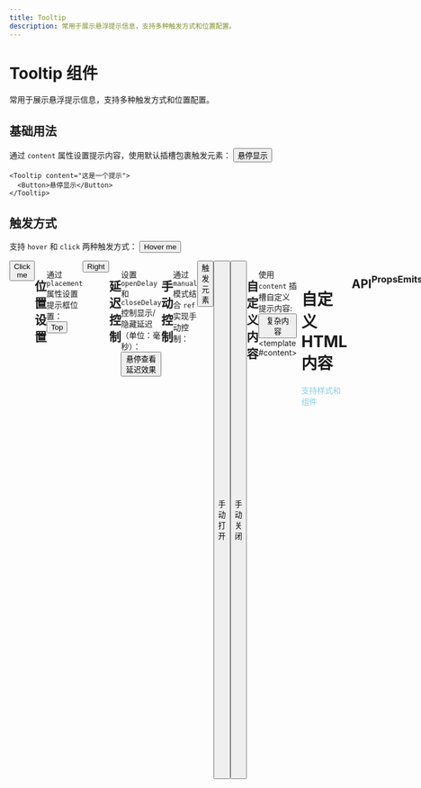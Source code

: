 ```yaml
---
title: Tooltip
description: 常用于展示悬浮提示信息，支持多种触发方式和位置配置。
---
```


<script setup>
import Tooltip from '../../src/components/Tooltip/Tooltip.vue'
import Button from '../../src/components/Button/Button.vue'
import { ref } from 'vue'
const tooltipRef = ref()
</script>

# Tooltip 组件

常用于展示悬浮提示信息，支持多种触发方式和位置配置。

## 基础用法

通过 `content` 属性设置提示内容，使用默认插槽包裹触发元素：
<Tooltip content="这是一个提示">
<Button>悬停显示</Button>
</Tooltip>

```vue
<Tooltip content="这是一个提示">
  <Button>悬停显示</Button>
</Tooltip>
```

## 触发方式

支持 `hover` 和 `click` 两种触发方式：
<Tooltip content="悬停触发">
<Button>Hover me</Button>
</Tooltip>

  <div style="display: inline-flex; width: 20px;" />
<Tooltip content="点击触发" trigger="click">
  <Button>Click me</Button>
</Tooltip>

```vue
<!-- hover 触发 -->
<Tooltip content="悬停触发">
  <Button>Hover me</Button>
</Tooltip>

<!-- click 触发 -->
<Tooltip content="点击触发" trigger="click">
  <Button>Click me</Button>
</Tooltip>
```

## 位置设置

通过 `placement` 属性设置提示框位置：
<Tooltip content="top 提示" placement="top">
<Button>Top</Button>
</Tooltip>

<div style="display: inline-flex; width: 20px;" />

<Tooltip content="right 提示" placement="right">
<Button>Right</Button>
</Tooltip>

```vue
<Tooltip content="top 提示" placement="top">
  <Button>Top</Button>
</Tooltip>
<Tooltip content="right 提示" placement="right">
  <Button>Right</Button>
</Tooltip>
```

## 延迟控制

设置 `openDelay` 和 `closeDelay` 控制显示/隐藏延迟（单位：毫秒）：
<Tooltip content="延迟显示提示" :open-delay="500" :close-delay="300">
<Button>悬停查看延迟效果</Button>
</Tooltip>

```vue
<Tooltip content="延迟显示提示" :open-delay="500" :close-delay="300">
  <Button>悬停查看延迟效果</Button>
</Tooltip>
```

## 手动控制

通过 `manual` 模式结合 `ref` 实现手动控制：

  <Tooltip ref="tooltipRef" content="手动控制提示" manual>
  <Button>触发元素</Button>
  </Tooltip>
  <div style="display: inline-flex; width: 20px;" />
  <Button @click="tooltipRef.open()">手动打开</Button>
  <Button @click="tooltipRef.close()">手动关闭</Button>

```vue
<script setup lang="ts">
import Button from './components/Button/Button.vue'
import Tooltip from './components/Tooltip/Tooltip.vue'
import { ref } from 'vue'
const tooltipRef = ref()
</script>

<template>
  <Tooltip ref="tooltipRef" content="手动控制提示" manual>
    <Button>触发元素</Button>
  </Tooltip>
  <Button @click="tooltipRef.open()">手动打开</Button>
  <Button @click="tooltipRef.close()">手动关闭</Button>
</template>
```

## 自定义内容

使用 `content` 插槽自定义提示内容:
<Tooltip>
<Button>复杂内容</Button>
<template #content>

<div style="padding: 8px">
<h1>自定义HTML内容</h1>
<p style="color: skyblue">支持样式和组件</p>
</div>

</template>
</Tooltip>

```vue
<Tooltip>
  <Button>复杂内容</Button>
  <template #content>
    <div style="padding: 8px">
      <p>自定义HTML内容</p>
      <span style="color: red">支持样式和组件</span>
    </div>
  </template>
</Tooltip>
```

## API

### Props

| 属性名          | 类型                 | 默认值     | 描述                                        |
| --------------- | -------------------- | ---------- | ------------------------------------------- |
| `content`       | `string`             | —          | 提示文本内容                                |
| `trigger`       | `'hover' \| 'click'` | `'hover'`  | 触发方式                                    |
| `placement`     | `BasePlacement`      | `'bottom'` | 提示框位置（支持所有 `Popper.js` 位置参数） |
| `manual`        | `boolean`            | `false`    | 是否启用手动控制模式                        |
| `openDelay`     | `number`             | `0`        | 鼠标移入后延迟显示时间（ms）                |
| `closeDelay`    | `number`             | `0`        | 鼠标移出后延迟隐藏时间（ms）                |
| `popperOptions` | `Partial<Options>`   | —          | 自定义 `Popper.js` 配置对象                 |

### Emits

| 事件名           | 参数类型  | 描述                    |
| ---------------- | --------- | ----------------------- |
| `visible-change` | `boolean` | 显示/隐藏状态变化时触发 |
| `click-outside`  | `boolean` | 点击非触发区域时触发    |

### Exposes

| 方法名  | 参数 | 返回值 | 描述           |
| ------- | ---- | ------ | -------------- |
| `open`  | —    | `void` | 手动打开提示框 |
| `close` | —    | `void` | 手动关闭提示框 |
